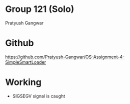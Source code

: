 # Group 121 (Solo)
Pratyush Gangwar

# Github
https://github.com/Pratyush-Gangwar/OS-Assignment-4-SimpleSmartLoader

# Working
- SIGSEGV signal is caught 